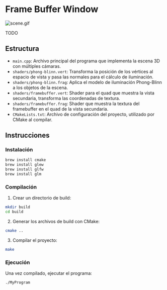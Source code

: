 # Frame Buffer Window

![scene.gif](scene.gif)

TODO

## Estructura

- `main.cpp`: Archivo principal del programa que implementa la escena 3D con múltiples cámaras.
- `shaders/phong-blinn.vert`: Transforma la posición de los vértices al espacio de vista y pasa las normales para el cálculo de iluminación.
- `shaders/phong-blinn.frag`: Aplica el modelo de iluminación Phong-Blinn a los objetos de la escena.
- `shaders/framebuffer.vert`: Shader para el quad que muestra la vista secundaria, transforma las coordenadas de textura.
- `shaders/framebuffer.frag`: Shader que muestra la textura del framebuffer en el quad de la vista secundaria.
- `CMakeLists.txt`: Archivo de configuración del proyecto, utilizado por CMake al compilar.

## Instrucciones

### Instalación

```bash
brew install cmake
brew install glew
brew install glfw
brew install glm
```

### Compilación

1. Crear un directorio de build:

```bash
mkdir build
cd build
```

2. Generar los archivos de build con CMake:

```bash
cmake ..
```

3. Compilar el proyecto:

```bash
make
```

### Ejecución

Una vez compilado, ejecutar el programa:
```bash
./MyProgram
```
